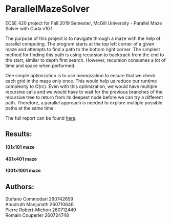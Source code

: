 # ParallelMazeSolver
ECSE 420 project for Fall 2019 Semester, McGill University - Parallel Maze Solver with Cuda v10.1.

The purpose of this project is to navigate through a maze with the help of parallel computing. The program starts at the top left corner of a given maze and attempts to find a path to the bottom right corner. The simplest method for finding this path is using recursion to backtrack from the end to the start, similar to depth first search. However, recursion consumes a lot of time and space when performed.

One simple optimization is to use memoization to ensure that we check each grid in the maze only once. This would help us reduce our runtime complexity to O(rc). Even with this optimization, we would have multiple recursive calls and we would have to wait for the previous branches of the recursive tree to return from its deepest node before we can try a different path. Therefore, a parallel approach is needed to explore multiple possible paths at the same time.

The full report can be found [here](https://github.com/pierrerm/ParallelMazeSolver/blob/master/FinalReport.pdf "Final Report").

## Results:

#### 101x101 maze

#### 401x401 maze

#### 1001x1001 maze

## Authors:  
   Stefano Commodari 260742659 <br>
   Anudruth Manjunath 260710646 <br>
   Pierre Robert-Michon 260712449 <br>
   Romain Couperier 260724748 <br>

